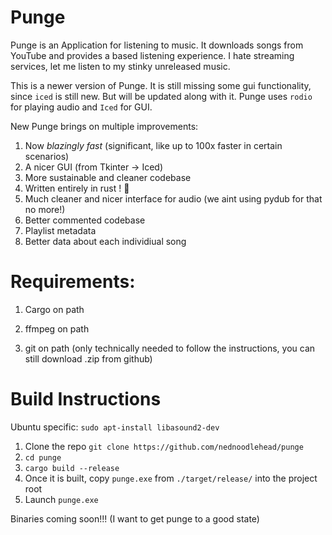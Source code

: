 # Punge
Punge is an Application for listening to music. It downloads songs from YouTube and provides a based listening experience. I hate streaming services, let me listen to my stinky unreleased music.

This is a newer version of Punge. It is still missing some gui functionality, since `iced` is still new. But will be updated along with it.
Punge uses `rodio` for playing audio and `Iced` for GUI.

New Punge brings on multiple improvements:

1) Now _blazingly fast_ (significant, like up to 100x faster in certain scenarios)
2) A nicer GUI (from Tkinter -> Iced)
3) More sustainable and cleaner codebase
4) Written entirely in rust ! 🦀
5) Much cleaner and nicer interface for audio (we aint using pydub for that no more!)
6) Better commented codebase
7) Playlist metadata
8) Better data about each individiual song

# Requirements:
1. Cargo on path

2. ffmpeg on path

3. git on path (only technically needed to follow the instructions, you can still download .zip from github)

# Build Instructions

Ubuntu specific:
   `sudo apt-install libasound2-dev`


1. Clone the repo `git clone https://github.com/nednoodlehead/punge`
2. `cd punge`
3. `cargo build --release`
4. Once it is built, copy `punge.exe` from `./target/release/` into the project root 
5. Launch `punge.exe`


Binaries coming soon!!! (I want to get punge to a good state)
